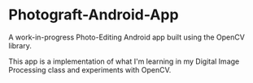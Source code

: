 # Photograft-Android-App
A work-in-progress Photo-Editing Android app built using the OpenCV library.

This app is a implementation of what I'm learning in my Digital Image Processing class and experiments with OpenCV.
